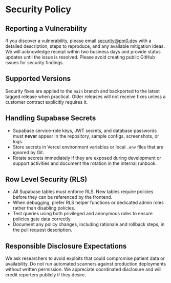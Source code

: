 # Security Policy

## Reporting a Vulnerability
If you discover a vulnerability, please email [security@pm0.dev](mailto:security@pm0.dev) with a detailed description, steps to reproduce, and any available mitigation ideas. We will acknowledge receipt within two business days and provide status updates until the issue is resolved. Please avoid creating public GitHub issues for security findings.

## Supported Versions
Security fixes are applied to the `main` branch and backported to the latest tagged release when practical. Older releases will not receive fixes unless a customer contract explicitly requires it.

## Handling Supabase Secrets
- Supabase service-role keys, JWT secrets, and database passwords must **never** appear in the repository, sample configs, screenshots, or logs.
- Store secrets in Vercel environment variables or local `.env` files that are ignored by Git.
- Rotate secrets immediately if they are exposed during development or support activities and document the rotation in the internal runbook.

## Row Level Security (RLS)
- All Supabase tables must enforce RLS. New tables require policies before they can be referenced by the frontend.
- When debugging, prefer RLS helper functions or dedicated admin roles rather than disabling policies.
- Test queries using both privileged and anonymous roles to ensure policies gate data correctly.
- Document any policy changes, including rationale and rollback steps, in the pull request description.

## Responsible Disclosure Expectations
We ask researchers to avoid exploits that could compromise patient data or availability. Do not run automated scanners against production deployments without written permission. We appreciate coordinated disclosure and will credit reporters publicly if they desire.
